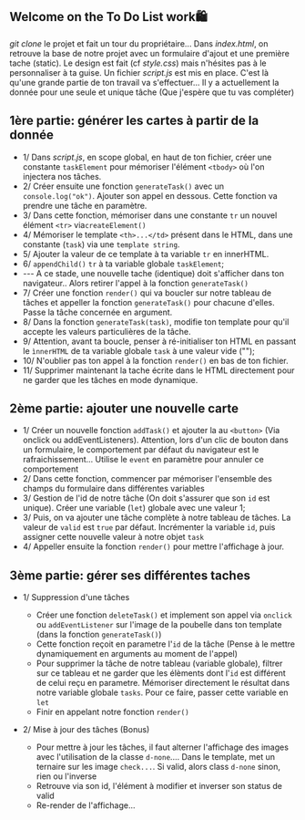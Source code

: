 ## Welcome on the To Do List work🛍 
*git clone* le projet et fait un tour du propriétaire...
Dans *index.html*, on retrouve la base de notre projet avec un formulaire d'ajout et une première tache (static). Le design est fait (cf *style.css*) mais n'hésites pas à le personnaliser à ta guise.
Un fichier *script.js* est mis en place. C'est là qu'une grande partie de ton travail va s'effectuer... Il y a actuellement la donnée pour une seule et unique tâche (Que j'espère que tu vas compléter)

## 1ère partie: générer les cartes à partir de la donnée
- 1/ Dans *script.js*, en scope global, en haut de ton fichier, créer une constante `taskElement` pour mémoriser l'élément `<tbody>` où l'on injectera nos tâches.
- 2/ Créer ensuite une fonction `generateTask()` avec un `console.log("ok")`. Ajouter son appel en dessous. Cette fonction va prendre une tâche en paramètre.
- 3/ Dans cette fonction, mémoriser dans une constante `tr` un nouvel élément `<tr>` via`createElement()`
- 4/ Mémoriser le template `<th>...</td>` présent dans le HTML, dans une constante (`task`) via une `template string`.
- 5/ Ajouter la valeur de ce template à ta variable `tr` en innerHTML.
- 6/ `appendChild()` `tr` à ta variable globale `taskElement`;
- --- A ce stade, une nouvelle tache (identique) doit s'afficher dans ton navigateur.. Alors retirer l'appel à la fonction `generateTask()`
- 7/ Créer une fonction `render()` qui va boucler sur notre tableau de tâches et appeller la fonction `generateTask()` pour chacune d'elles. Passe la tâche concernée en argument.
- 8/ Dans la fonction `generateTask(task)`, modifie ton template pour qu'il accepte les valeurs particulières de la tâche.
- 9/ Attention, avant ta boucle, penser à ré-initialiser ton HTML en passant le `ìnnerHTML` de ta variable globale `task` à une valeur vide ("");
- 10/ N'oublier pas ton appel à la fonction `render()` en bas de ton fichier.
- 11/ Supprimer maintenant la tache écrite dans le HTML directement pour ne garder que les tâches en mode dynamique.

## 2ème partie: ajouter une nouvelle carte
- 1/ Créer un nouvelle fonction `addTask()` et ajouter la au `<button>` (Via onclick ou addEventListeners). Attention, lors d'un clic de bouton dans un formulaire, le comportement par défaut du navigateur est le rafraichissement... Utilise le `event` en paramètre pour annuler ce comportement
- 2/ Dans cette fonction, commencer par mémoriser l'ensemble des champs du formulaire dans différentes variables
- 3/ Gestion de l'id de notre tâche (On doit s'assurer que son `id` est unique). Créer une variable (`let`) globale avec une valeur 1;
- 3/ Puis, on va ajouter une tâche complète à notre tableau de tâches. La valeur de `valid` est `true` par défaut. Incrémenter la variable `id`, puis assigner cette nouvelle valeur à notre objet `task`
- 4/ Appeller ensuite la fonction `render()` pour mettre l'affichage à jour.

## 3ème partie: gérer ses différentes taches
- 1/ Suppression d'une tâches
    - Créer une fonction `deleteTask()` et implement son appel via `onclick` ou `addEventListener` sur l'image de la poubelle dans ton template (dans la fonction `generateTask()`)
    - Cette fonction reçoit en parametre l'`id` de la tâche (Pense à le mettre dynamiquement en arguments au moment de l'appel)
    - Pour supprimer la tâche de notre tableau (variable globale), filtrer sur ce tableau et ne garder que les élèments dont l'`id` est différent de celui reçu en parametre. Mémoriser directement le résultat dans notre variable globale `tasks`. Pour ce faire, passer cette variable en `let`
    - Finir en appelant notre fonction `render()`

- 2/ Mise à jour des tâches (Bonus)
    - Pour mettre à jour les tâches, il faut alterner l'affichage des images avec l'utilisation de la classe `d-none`.... Dans le template, met un ternaire sur les image `check...`. Si valid, alors class `d-none` sinon, rien ou l'inverse
    - Retrouve via son id, l'élément à modifier et inverser son status de valid
    - Re-render de l'affichage...

